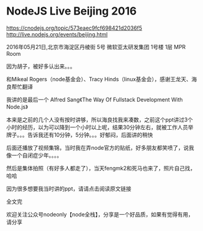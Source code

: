 # NodeJS Live Beijing 2016

https://cnodejs.org/topic/573eaec9fcf698421d2036f5
http://live.nodejs.org/events/beijing.html


2016年05月21日,北京市海淀区丹棱街 5号 微软亚太研发集团 1号楼 1层 MPR Room

因为胡子，被好多认出来。。。



和Mikeal Rogers（node基金会）、Tracy Hinds（linux基金会），感谢王龙天、海良帮忙翻译


我讲的是最后一个
Alfred Sang《The Way Of Fullstack Development With Node.js》

本来是之前的几个人没有按时讲够，所以海良找我来凑数，之前这个ppt讲过3个小时的经历，以为可以降到一个小时以上呢，结果30分钟左右，就被工作人员举牌子。。。告诉我还有10分钟，5分钟。。。好郁闷，后面讲的稍快

后面还播放了视频集锦，当时我在弄node官方的贴纸，好多朋友都笑喷了，说我像一个自闭症少年。。。。

然后是集体拍照（有好多人都走了），当天fengmk2和死马也来了，照片自己找，哈哈 


因为很多想要我当时讲的ppt，请请点击阅读原文链接

全文完

欢迎关注公众号nodeonly【node全栈】，分享是一个好品质，如果有觉得有用，请分享